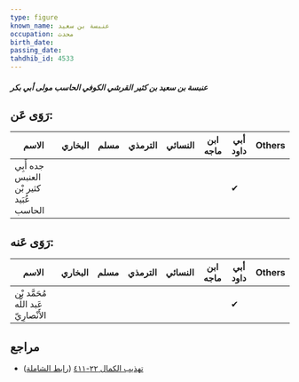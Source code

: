 ```yaml
---
type: figure
known_name: عنبسة بن سعيد
occupation: محدث
birth_date:
passing_date:
tahdhib_id: 4533
---
```

##### عنبسة بن سعيد بن كثير القرشي الكوفي الحاسب مولى أبي بكر

## رَوَى عَن:
| الاسم                                   | البخاري | مسلم | الترمذي | النسائي | ابن ماجه | أبي داود | Others |
| --------------------------------------- | ------- | ---- | ------- | ------- | -------- | -------- | ------ |
| جده أَبِي العنبس كثير بْن عُبَيد الحاسب |         |      |         |         |          | ✔        |        |
## رَوَى عَنه:
| الاسم                                 | البخاري | مسلم | الترمذي | النسائي | ابن ماجه | أبي داود | Others |
| ------------------------------------- | ------- | ---- | ------- | ------- | -------- | -------- | ------ |
| مُحَمَّد بْن عَبد اللَّه الأَنْصارِيّ |         |      |         |         |          | ✔        |        |
## مراجع
- [تهذيب الكمال ٢٢-٤١١](obsidian://open?vault=Tahdhib-al-Kamal&file=Figures/٤٥٣٣-عنبسة%20بن%20سعيد%20بن%20كثير%20القرشي%20الكوفي%20الحاسب%20مولى%20أبي%20بكر) ([رابط الشاملة](https://shamela.ws/book/3722/11664))